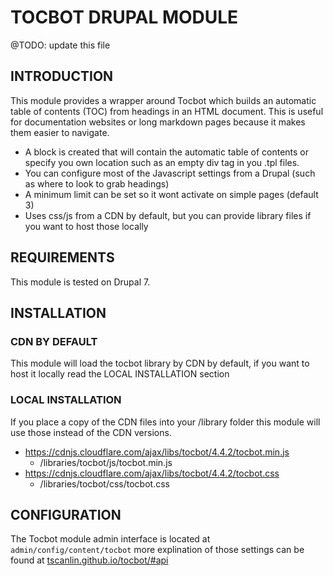 # TOCBOT DRUPAL MODULE

@TODO: update this file

## INTRODUCTION

This module provides a wrapper around Tocbot which builds an automatic table of
contents (TOC) from headings in an HTML document. This is useful for
documentation websites or long markdown pages because it makes them easier
to navigate.

- A block is created that will contain the automatic table of contents or
specify you own location such as an empty div tag in you .tpl files.
- You can configure most of the Javascript settings from a Drupal (such as
where to look to grab headings)
- A minimum limit can be set so it wont activate on simple pages (default 3)
- Uses css/js from a CDN by default, but you can provide library files if
you want to host those locally

## REQUIREMENTS

This module is tested on Drupal 7.

## INSTALLATION

### CDN BY DEFAULT

This module will load the tocbot library by CDN by default, if you want to
host it locally read the LOCAL INSTALLATION section

### LOCAL INSTALLATION

If you place a copy of the CDN files into your /library folder this module
will use those instead of the CDN versions.

- https://cdnjs.cloudflare.com/ajax/libs/tocbot/4.4.2/tocbot.min.js
  - /libraries/tocbot/js/tocbot.min.js
- https://cdnjs.cloudflare.com/ajax/libs/tocbot/4.4.2/tocbot.css
  - /libraries/tocbot/css/tocbot.css

## CONFIGURATION

The Tocbot module admin interface is located at
`admin/config/content/tocbot` more explination of those settings can be
found at [tscanlin.github.io/tocbot/#api](https://tscanlin.github.io/tocbot/#api)
